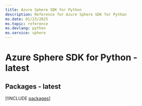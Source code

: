 ```yaml
---
title: Azure Sphere SDK for Python
description: Reference for Azure Sphere SDK for Python
ms.date: 01/23/2025
ms.topic: reference
ms.devlang: python
ms.service: sphere
---
```

# Azure Sphere SDK for Python - latest
## Packages - latest
[!INCLUDE [packages](sphere-index.md)]